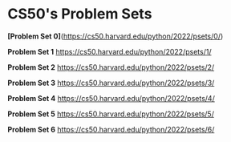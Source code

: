 # CS50's Problem Sets


**[Problem Set 0]**(https://cs50.harvard.edu/python/2022/psets/0/)

**Problem Set 1**
https://cs50.harvard.edu/python/2022/psets/1/

**Problem Set 2**
https://cs50.harvard.edu/python/2022/psets/2/

**Problem Set 3**
https://cs50.harvard.edu/python/2022/psets/3/

**Problem Set 4**
https://cs50.harvard.edu/python/2022/psets/4/

**Problem Set 5**
https://cs50.harvard.edu/python/2022/psets/5/

**Problem Set 6**
https://cs50.harvard.edu/python/2022/psets/6/

